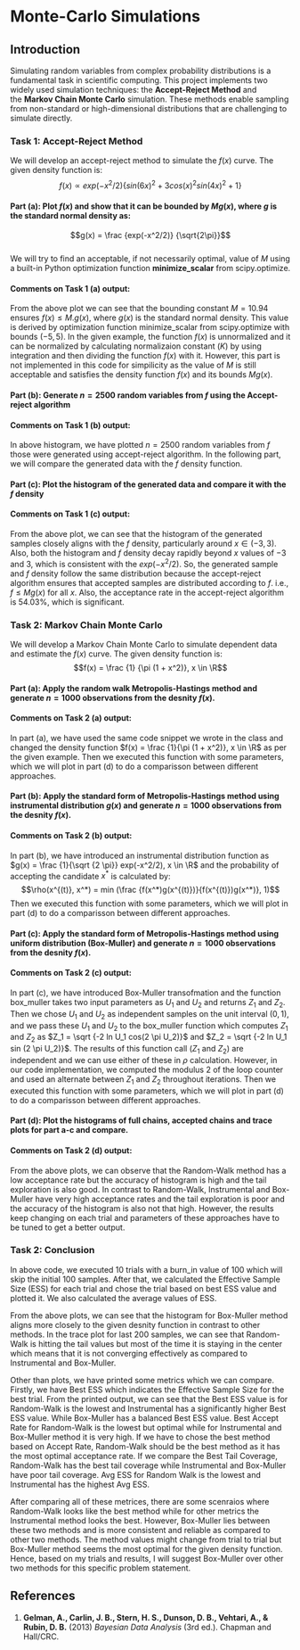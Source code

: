 # Monte-Carlo Simulations

## Introduction
Simulating random variables from complex probability distributions is a fundamental task in scientific computing. This project implements two widely used simulation techniques: the **Accept-Reject Method** and the **Markov Chain Monte Carlo** simulation. These methods enable sampling from non-standard or high-dimensional distributions that are challenging to simulate directly.

### Task 1: Accept-Reject Method
We will develop an accept-reject method to simulate the $f(x)$ curve. The given density function is:  
$$f(x) \propto exp(-x^2/2)\{sin(6x)^2 + 3 cos(x)^2 sin(4x)^2 +1\}$$

#### Part (a): Plot $f(x)$ and show that it can be bounded by $M g(x)$, where $g$ is the standard normal density as:
$$g(x) = \frac {exp(-x^2/2)} {\sqrt{2\pi}}$$  
We will try to find an acceptable, if not necessarily optimal, value of $M$ using a built-in Python optimization function **minimize_scalar** from scipy.optimize.

#### Comments on Task 1 (a) output:
From the above plot we can see that the bounding constant $M = 10.94$ ensures $f(x) \leq M.g(x)$, where $g(x)$ is the standard normal density. This value is derived by optimization function minimize_scalar from scipy.optimize with bounds $(-5, 5)$. In the given example, the function $f(x)$ is unnormalized and it can be normalized by calculating normalizaion constant ($K$) by using integration and then dividing the function $f(x)$ with it. However, this part is not implemented in this code for simpilicity as the value of $M$ is still acceptable and satisfies the density function $f(x)$ and its bounds $M g(x)$.

#### Part (b): Generate $n = 2500$ random variables from $f$ using the Accept-reject algorithm

#### Comments on Task 1 (b) output:
In above histogram, we have plotted $n = 2500$ random variables from $f$ those were generated using accept-reject algorithm. In the following part, we will compare the generated data with the $f$ density function.

#### Part (c): Plot the histogram of the generated data and compare it with the $f$ density

#### Comments on Task 1 (c) output:
From the above plot, we can see that the histogram of the generated samples closely aligns with the $f$ density, particularly around $x \in (-3, 3)$. Also, both the histogram and $f$ density decay rapidly beyond $x$ values of $-3$ and $3$, which is consistent with the $exp(-x^2/2)$. So, the generated sample and $f$ density follow the same distribution because the accept-reject algorithm ensures that accepted samples are distributed according to $f$. i.e., $f \leq M g(x)$ for all $x$. Also, the acceptance rate in the accept-reject algorithm is $54.03 \%$, which is significant.

### Task 2: Markov Chain Monte Carlo
We will develop a Markov Chain Monte Carlo to simulate dependent data and estimate the $f(x)$ curve. The given density function is:  
$$f(x) = \frac {1} {\pi (1 + x^2)}, x \in \R$$

#### Part (a): Apply the random walk Metropolis-Hastings method and generate $n = 1000$ observations from the desnity $f(x)$.

#### Comments on Task 2 (a) output:
In part (a), we have used the same code snippet we wrote in the class and changed the density function $f(x) = \frac {1}{\pi (1 + x^2)}, x \in \R$ as per the given example. Then we executed this function with some parameters, which we will plot in part (d) to do a comparisson between different approaches.

#### Part (b): Apply the standard form of Metropolis-Hastings method using instrumental distribution $g(x)$ and generate $n = 1000$ observations from the desnity $f(x)$.

#### Comments on Task 2 (b) output:
In part (b), we have introduced an instrumental distribution function as $g(x) = \frac {1}{\sqrt {2 \pi}} exp(-x^2/2), x \in \R$ and the probability of accepting the candidate $x^*$ is calculated by:  
$$\rho(x^{(t)}, x^*) = min (\frac {f(x^*)g(x^{(t)})}{f(x^{(t)})g(x^*)}, 1)$$
Then we executed this function with some parameters, which we will plot in part (d) to do a comparisson between different approaches.

#### Part (c): Apply the standard form of Metropolis-Hastings method using uniform distribution (Box-Muller) and generate $n = 1000$ observations from the desnity $f(x)$.

#### Comments on Task 2 (c) output:
In part (c), we have introduced Box-Muller transofmation and the function box_muller takes two input parameters as $U_1$ and $U_2$ and returns $Z_1$ and $Z_2$. Then we chose $U_1$ and $U_2$ as independent samples on the unit interval $(0, 1)$, and we pass these $U_1$ and $U_2$ to the box_muller function which computes $Z_1$ and $Z_2$ as $Z_1 = \sqrt {-2 ln U_1 cos(2 \pi U_2)}$ and $Z_2 = \sqrt {-2 ln U_1 sin (2 \pi U_2)}$. The results of this function call ($Z_1$ and $Z_2$) are independent and we can use either of these in $\rho$ calculation. However, in our code implementation, we computed the modulus 2 of the loop counter and used an alternate between $Z_1$ and $Z_2$ throughout iterations. Then we executed this function with some parameters, which we will plot in part (d) to do a comparisson between different approaches.

#### Part (d): Plot the histograms of full chains, accepted chains and trace plots for part a-c and compare.

#### Comments on Task 2 (d) output:
From the above plots, we can observe that the Random-Walk method has a low acceptance rate but the accuracy of histogram is high and the tail exploration is also good. In contrast to Random-Walk, Instrumental and Box-Muller have very high acceptance rates and the tail exploration is poor and the accuracy of the histogram is also not that high. However, the results keep changing on each trial and parameters of these approaches have to be tuned to get a better output.

### Task 2: Conclusion
In above code, we executed 10 trials with a burn_in value of 100 which will skip the initial 100 samples. After that, we calculated the Effective Sample Size (ESS) for each trial and chose the trial based on best ESS value and plotted it. We also calculated the average values of ESS.  

From the above plots, we can see that the histogram for Box-Muller method aligns more closely to the given desnity function in contrast to other methods. In the trace plot for last 200 samples, we can see that Random-Walk is hitting the tail values but most of the time it is staying in the center which means that it is not converging effectively as compared to Instrumental and Box-Muller.  

Other than plots, we have printed some metrics which we can compare. Firstly, we have Best ESS which indicates the Effective Sample Size for the best trial. From the printed output, we can see that the Best ESS value is for Random-Walk is the lowest and Instrumental has a significantly higher Best ESS value. While Box-Muller has a balanced Best ESS value. Best Accept Rate for Random-Walk is the lowest but optimal while for Instrumental and Box-Muller method it is very high. If we have to chose the best method based on Accept Rate, Random-Walk should be the best method as it has the most optimal acceptance rate. If we compare the Best Tail Coverage, Random-Walk has the best tail coverage while Instrumental and Box-Muller have poor tail coverage. Avg ESS for Random Walk is the lowest and Instrumental has the highest Avg ESS.  

After comparing all of these metrices, there are some scenraios where Random-Walk looks like the best method while for other metrics the Instrumental method looks the best. However, Box-Muller lies between these two methods and is more consistent and reliable as compared to other two methods. The method values might change from trial to trial but Box-Muller method seems the most optimal for the given density function. Hence, based on my trials and results, I will suggest Box-Muller over other two methods for this specific problem statement.

## References
1. **Gelman, A., Carlin, J. B., Stern, H. S., Dunson, D. B., Vehtari, A., & Rubin, D. B.** (2013) *Bayesian Data Analysis* (3rd ed.). Chapman and Hall/CRC.